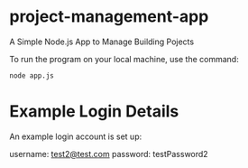 # project-management-app
A Simple Node.js App to Manage Building Pojects

To run the program on your local machine, use the command:

`node app.js`

# Example Login Details 

An example login account is set up:

username: test2@test.com
password: testPassword2
